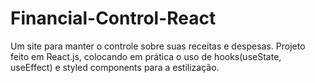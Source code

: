 # Financial-Control-React

Um site para manter o controle sobre suas receitas e despesas. Projeto feito em React.js, colocando em prática o uso de hooks(useState, useEffect) e styled components para a estilização.

